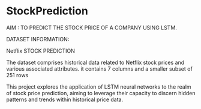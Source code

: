 # StockPrediction

AIM : TO PREDICT THE STOCK PRICE OF A COMPANY USING LSTM.

DATASET INFORMATION:

Netflix STOCK PREDICTION

The dataset comprises historical data related to Netflix stock prices and various associated attributes. it contains 7 columns and a smaller subset of 251 rows


This project explores the application of LSTM neural networks to the realm of stock price prediction, aiming to leverage their capacity to discern hidden patterns and trends within historical price data. 
